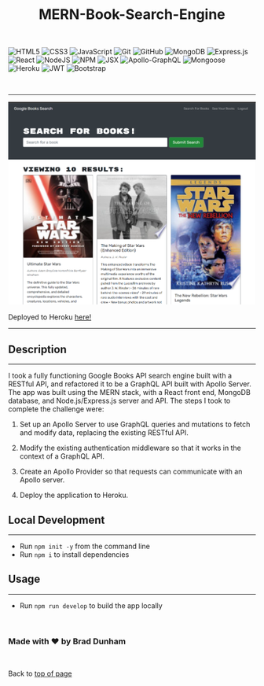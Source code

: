 <h1 align="center">MERN-Book-Search-Engine</h1>

<br>

![HTML5](https://img.shields.io/badge/html5-%23E34F26.svg?style=plastic&logo=html5&logoColor=white)
![CSS3](https://img.shields.io/badge/css3-%231572B6.svg?style=plastic&logo=css3&logoColor=white)
![JavaScript](https://img.shields.io/badge/javascript-%23323330.svg?style=plastic&logo=javascript&logoColor=%23F7DF1E)
![Git](https://img.shields.io/badge/-Git-F05032?style=plastic&logo=Git&logoColor=white)
![GitHub](https://img.shields.io/badge/github-%23121011.svg?style=plastic&logo=github&logoColor=white)
![MongoDB](https://img.shields.io/badge/MongoDB-%234ea94b.svg?style=plastic&logo=mongodb&logoColor=white)
![Express.js](https://img.shields.io/badge/express.js-%23404d59.svg?style=plastic&logo=express&logoColor=%2361DAFB)
![React](https://img.shields.io/badge/react-%2320232a.svg?style=plastic&logo=react&logoColor=%2361DAFB)
![NodeJS](https://img.shields.io/badge/node.js-6DA55F?style=plastic&logo=node.js&logoColor=white)
![NPM](https://img.shields.io/badge/-npm-%23323330?style=plastic&logo=npm&logoColor=white)
![JSX](https://img.shields.io/badge/JSX-F9DC3e.svg?style=plastic&logo=react&logoColor=purple)
![Apollo-GraphQL](https://img.shields.io/badge/-ApolloGraphQL-311C87?style=plastic&logo=apollo-graphql)
![Mongoose](https://img.shields.io/badge/6.5.4-Mongoose-%23800000?style=plastic)
![Heroku](https://img.shields.io/badge/heroku-%23430098.svg?style=plastic&logo=heroku&logoColor=white)
![JWT](https://img.shields.io/badge/JWT-black?style=plastic&logo=JSON%20web%20tokens)
![Bootstrap](https://img.shields.io/badge/bootstrap-%23563D7C.svg?logo=bootstrap&logoColor=white&style=plastic)

<br>

<hr>



![MERN-Book-Search-Engine](./client/src/assets/images/bookSearch.png)


Deployed to Heroku <a href="https://obscure-plains-26619.herokuapp.com/">here!</a>

<hr>

## Description

<hr>

I took a fully functioning Google Books API search engine built with a RESTful API, and refactored it to be a GraphQL API built with Apollo Server.  The app was built using the MERN stack, with a React front end, MongoDB database, and Node.js/Express.js server and API. The steps I took to complete the challenge were:

1. Set up an Apollo Server to use GraphQL queries and mutations to fetch and modify data, replacing the existing RESTful API. 

2. Modify the existing authentication middleware so that it works in the context of a GraphQL API.

3. Create an Apollo Provider so that requests can communicate with an Apollo server.

4. Deploy the application to Heroku.

## Local Development

<hr>  

* Run `npm init -y` from the command line<br>
* Run `npm i` to install dependencies


## Usage

<hr>

* Run `npm run develop` to build the app locally

<br>

### Made with ❤️ by  Brad Dunham

<br>

Back to [top of page](# )
